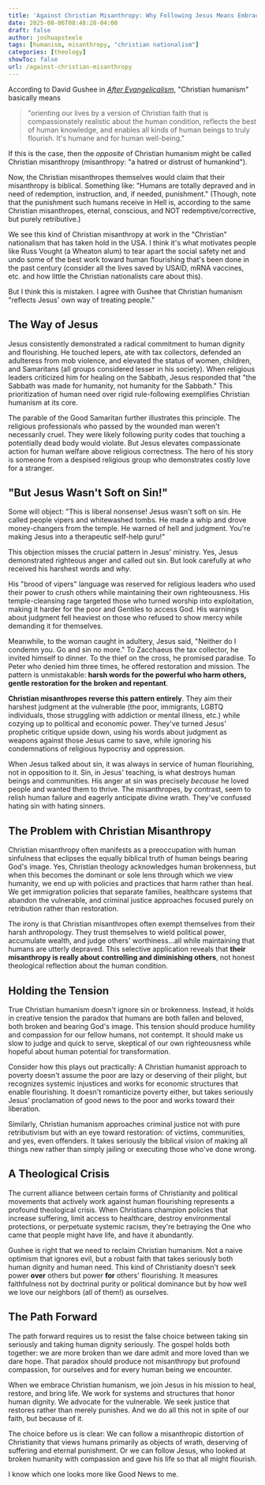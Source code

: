 ```yaml
---
title: 'Against Christian Misanthropy: Why Following Jesus Means Embracing Human Flourishing'
date: 2025-08-06T08:48:28-04:00
draft: false
author: joshuapsteele
tags: [humanism, misanthropy, "christian nationalism"]
categories: [theology]
showToc: false
url: /against-christian-misanthropy
---
```


According to David Gushee in [*After Evangelicalism*](https://www.amazon.com/After-Evangelicalism-Path-New-Christianity/dp/0664266118?crid=3VQY2QA0WWFZX&dib=eyJ2IjoiMSJ9.tU7qLGpdCf-Be5DbhVNd-IZIV8nBgbd4EyUjFYDjuA-_66IcKOHozbJnIPdlrhQOdgKkY6dsN32R8EAyEzBj0YhAwnazYS10jlT3PkID9iC3AwAKkLEgEBYAr-XgAsr9ZF5edRFT5iu3r49MA7ooXllaZobqXgtUhQzTU3_MAvu2FglC5x1xLUU1WoWQ99gdXESPBSijAz5oqnlJqEd6MiDqWTjqZNBR9Wgoam0-LDQ.TFuTnwSuCUm64f4_bCukeu2n4aSx66yCXAZHzx3dUbE&dib_tag=se&keywords=after+evangelicalism&qid=1754485524&sprefix=after+evangelicalism%2Caps%2C123&sr=8-1&linkCode=ll1&tag=joshuapsteele-20&linkId=5c164e76e20e8f73886e83039213d84c&language=en_US&ref_=as_li_ss_tl), "Christian humanism" basically means

> "orienting our lives by a version of Christian faith that is compassionately realistic about the human condition, reflects the best of human knowledge, and enables all kinds of human beings to truly flourish. It's humane and for human well-being."

If this is the case, then the *opposite* of Christian humanism might be called Christian misanthropy (misanthropy: "a hatred or distrust of humankind").

Now, the Christian misanthropes themselves would claim that their misanthropy is biblical. Something like: "Humans are totally depraved and in need of redemption, instruction, and, if needed, punishment." (Though, note that the punishment such humans receive in Hell is, according to the same Christian misanthropes, eternal, conscious, and NOT redemptive/corrective, but purely retributive.)

We see this kind of Christian misanthropy at work in the "Christian" nationalism that has taken hold in the USA. I think it's what motivates people like Russ Vought (a Wheaton alum) to tear apart the social safety net and undo some of the best work toward human flourishing that's been done in the past century (consider all the lives saved by USAID, mRNA vaccines, etc. and how little the Christian nationalists care about this).

But I think this is mistaken. I agree with Gushee that Christian humanism "reflects Jesus' own way of treating people."

## The Way of Jesus

Jesus consistently demonstrated a radical commitment to human dignity and flourishing. He touched lepers, ate with tax collectors, defended an adulteress from mob violence, and elevated the status of women, children, and Samaritans (all groups considered lesser in his society). When religious leaders criticized him for healing on the Sabbath, Jesus responded that "the Sabbath was made for humanity, not humanity for the Sabbath." This prioritization of human need over rigid rule-following exemplifies Christian humanism at its core.

The parable of the Good Samaritan further illustrates this principle. The religious professionals who passed by the wounded man weren't necessarily cruel. They were likely following purity codes that touching a potentially dead body would violate. But Jesus elevates compassionate action for human welfare above religious correctness. The hero of his story is someone from a despised religious group who demonstrates costly love for a stranger.

## "But Jesus Wasn't Soft on Sin!"

Some will object: "This is liberal nonsense! Jesus wasn't soft on sin. He called people vipers and whitewashed tombs. He made a whip and drove money-changers from the temple. He warned of hell and judgment. You're making Jesus into a therapeutic self-help guru!"

This objection misses the crucial pattern in Jesus' ministry. Yes, Jesus demonstrated righteous anger and called out sin. But look carefully at *who* received his harshest words and *why*. 

His "brood of vipers" language was reserved for religious leaders who used their power to crush others while maintaining their own righteousness. His temple-cleansing rage targeted those who turned worship into exploitation, making it harder for the poor and Gentiles to access God. His warnings about judgment fell heaviest on those who refused to show mercy while demanding it for themselves.

Meanwhile, to the woman caught in adultery, Jesus said, "Neither do I condemn you. Go and sin no more." To Zacchaeus the tax collector, he invited himself to dinner. To the thief on the cross, he promised paradise. To Peter who denied him three times, he offered restoration and mission. The pattern is unmistakable: **harsh words for the powerful who harm others, gentle restoration for the broken and repentant**.

**Christian misanthropes reverse this pattern entirely**. They aim their harshest judgment at the vulnerable (the poor, immigrants, LGBTQ individuals, those struggling with addiction or mental illness, etc.) while cozying up to political and economic power. They've turned Jesus' prophetic critique upside down, using his words about judgment as weapons against those Jesus came to save, while ignoring his condemnations of religious hypocrisy and oppression.

When Jesus talked about sin, it was always in service of human flourishing, not in opposition to it. Sin, in Jesus' teaching, is what destroys human beings and communities. His anger at sin was precisely *because* he loved people and wanted them to thrive. The misanthropes, by contrast, seem to relish human failure and eagerly anticipate divine wrath. They've confused hating sin with hating sinners.

## The Problem with Christian Misanthropy

Christian misanthropy often manifests as a preoccupation with human sinfulness that eclipses the equally biblical truth of human beings bearing God's image. Yes, Christian theology acknowledges human brokenness, but when this becomes the dominant or sole lens through which we view humanity, we end up with policies and practices that harm rather than heal. We get immigration policies that separate families, healthcare systems that abandon the vulnerable, and criminal justice approaches focused purely on retribution rather than restoration.

The irony is that Christian misanthropes often exempt themselves from their harsh anthropology. They trust themselves to wield political power, accumulate wealth, and judge others' worthiness...all while maintaining that humans are utterly depraved. This selective application reveals that **their misanthropy is really about controlling and diminishing others**, not honest theological reflection about the human condition.

## Holding the Tension

True Christian humanism doesn't ignore sin or brokenness. Instead, it holds in creative tension the paradox that humans are both fallen and beloved, both broken and bearing God's image. This tension should produce humility and compassion for our fellow humans, not contempt. It should make us slow to judge and quick to serve, skeptical of our own righteousness while hopeful about human potential for transformation.

Consider how this plays out practically: A Christian humanist approach to poverty doesn't assume the poor are lazy or deserving of their plight, but recognizes systemic injustices and works for economic structures that enable flourishing. It doesn't romanticize poverty either, but takes seriously Jesus' proclamation of good news to the poor and works toward their liberation.

Similarly, Christian humanism approaches criminal justice not with pure retributivism but with an eye toward restoration: of victims, communities, and yes, even offenders. It takes seriously the biblical vision of making all things new rather than simply jailing or executing those who've done wrong.

## A Theological Crisis

The current alliance between certain forms of Christianity and political movements that actively work against human flourishing represents a profound theological crisis. When Christians champion policies that increase suffering, limit access to healthcare, destroy environmental protections, or perpetuate systemic racism, they're betraying the One who came that people might have life, and have it abundantly.

Gushee is right that we need to reclaim Christian humanism. Not a naive optimism that ignores evil, but a robust faith that takes seriously both human dignity and human need. This kind of Christianity doesn't seek power **over** others but power **for** others' flourishing. It measures faithfulness not by doctrinal purity or political dominance but by how well we love our neighbors (all of them!) as ourselves.

## The Path Forward

The path forward requires us to resist the false choice between taking sin seriously and taking human dignity seriously. The gospel holds both together: we are more broken than we dare admit and more loved than we dare hope. That paradox should produce not misanthropy but profound compassion, for ourselves and for every human being we encounter.

When we embrace Christian humanism, we join Jesus in his mission to heal, restore, and bring life. We work for systems and structures that honor human dignity. We advocate for the vulnerable. We seek justice that restores rather than merely punishes. And we do all this not in spite of our faith, but because of it.

The choice before us is clear: We can follow a misanthropic distortion of Christianity that views humans primarily as objects of wrath, deserving of suffering and eternal punishment. Or we can follow Jesus, who looked at broken humanity with compassion and gave his life so that all might flourish.

I know which one looks more like Good News to me.
